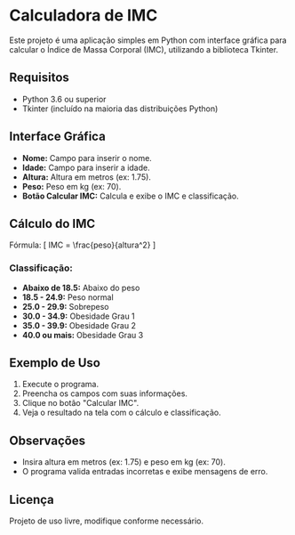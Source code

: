 # Calculadora de IMC

Este projeto é uma aplicação simples em Python com interface gráfica para calcular o Índice de Massa Corporal (IMC), utilizando a biblioteca Tkinter.

## Requisitos

- Python 3.6 ou superior
- Tkinter (incluído na maioria das distribuições Python)

## Interface Gráfica

- **Nome:** Campo para inserir o nome.
- **Idade:** Campo para inserir a idade.
- **Altura:** Altura em metros (ex: 1.75).
- **Peso:** Peso em kg (ex: 70).
- **Botão Calcular IMC:** Calcula e exibe o IMC e classificação.

## Cálculo do IMC

Fórmula:
\[
IMC = \frac{peso}{altura^2}
\]

### Classificação:
- **Abaixo de 18.5:** Abaixo do peso
- **18.5 - 24.9:** Peso normal
- **25.0 - 29.9:** Sobrepeso
- **30.0 - 34.9:** Obesidade Grau 1
- **35.0 - 39.9:** Obesidade Grau 2
- **40.0 ou mais:** Obesidade Grau 3

## Exemplo de Uso

1. Execute o programa.
2. Preencha os campos com suas informações.
3. Clique no botão "Calcular IMC".
4. Veja o resultado na tela com o cálculo e classificação.

## Observações

- Insira altura em metros (ex: 1.75) e peso em kg (ex: 70).
- O programa valida entradas incorretas e exibe mensagens de erro.

## Licença

Projeto de uso livre, modifique conforme necessário.

